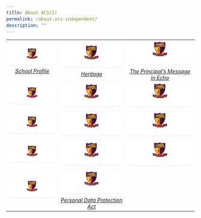 ```yaml
---
title: About ACS(I)
permalink: /about-acs-independent/
description: ""
---
```

|   |   |   |
|:---:|:---:|:---:|
| <a href="/about-acs-independent/school-profile/"> <img src="/images/logo-high-res-colour-01-copy-e1424065325994.png" style="width:273px"> <i>School Profile</i></a>  |  <a href="/about-acs-independent/heritage/origins/"> <img src="/images/logo-high-res-colour-01-copy-e1424065325994.png" style="width:273px"> <i>Heritage</i></a> | <a href="/about-acs-independent/the-principals-message-in-echo/"> <img src="/images/logo-high-res-colour-01-copy-e1424065325994.png" style="width:273px"> <i>The Principal’s Message in Echo</i></a>  |
|  <a href=""> <img src="/images/logo-high-res-colour-01-copy-e1424065325994.png" style="width:273px"> <i></i></a> |  <a href=""> <img src="/images/logo-high-res-colour-01-copy-e1424065325994.png" style="width:273px"> <i></i></a> | <a href=""> <img src="/images/logo-high-res-colour-01-copy-e1424065325994.png" style="width:273px"> <i></i></a>   |
|  <a href=""> <img src="/images/logo-high-res-colour-01-copy-e1424065325994.png" style="width:273px"> <i></i></a> |  <a href=""> <img src="/images/logo-high-res-colour-01-copy-e1424065325994.png" style="width:273px"> <i></i></a> | <a href=""> <img src="/images/logo-high-res-colour-01-copy-e1424065325994.png" style="width:273px"> <i></i></a>   |
|  <a href=""> <img src="/images/logo-high-res-colour-01-copy-e1424065325994.png" style="width:273px"> <i></i></a> |  <a href=""> <img src="/images/logo-high-res-colour-01-copy-e1424065325994.png" style="width:273px"> <i></i></a> | <a href=""> <img src="/images/logo-high-res-colour-01-copy-e1424065325994.png" style="width:273px"> <i></i></a>   |
|  <a href=""> <img src="/images/logo-high-res-colour-01-copy-e1424065325994.png" style="width:273px"> <i></i></a> |  <a href="/files/About%20ACS(I)/pdpa.pdf" target = "_blank"> <img src="/images/logo-high-res-colour-01-copy-e1424065325994.png" style="width:273px"> <i>Personal Data Protection Act</i></a> |      |
